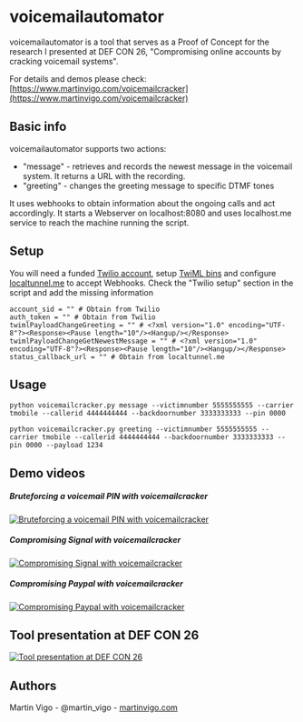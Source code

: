 # voicemailautomator

voicemailautomator is a tool that serves as a Proof of Concept for the research I presented at DEF CON 26, "Compromising online accounts by cracking voicemail systems".

For details and demos please check: [https://www.martinvigo.com/voicemailcracker](https://www.martinvigo.com/voicemailcracker)

## Basic info

voicemailautomator supports two actions:
* "message" - retrieves and records the newest message in the voicemail system. It returns a URL with the recording.
* "greeting" - changes the greeting message to specific DTMF tones

It uses webhooks to obtain information about the ongoing calls and act accordingly. It starts a Webserver on localhost:8080 and uses localhost.me service to reach the machine running the script.

## Setup
You will need a funded [Twilio account](https://www.twilio.com/), setup [TwiML bins](https://www.twilio.com/blog/2017/11/twiml-bins-a-serverless-and-codeless-way-to-try-twilio.html) and configure [localtunnel.me](localtunnel.me) to accept Webhooks. Check the "Twilio setup" section in the script and add the missing information 

```
account_sid = "" # Obtain from Twilio
auth_token = "" # Obtain from Twilio
twimlPayloadChangeGreeting = "" # <?xml version="1.0" encoding="UTF-8"?><Response><Pause length="10"/><Hangup/></Response>
twimlPayloadChangeGetNewestMessage = "" # <?xml version="1.0" encoding="UTF-8"?><Response><Pause length="10"/><Hangup/></Response>
status_callback_url = "" # Obtain from localtunnel.me
```

## Usage
```
python voicemailcracker.py message --victimnumber 5555555555 --carrier tmobile --callerid 4444444444 --backdoornumber 3333333333 --pin 0000
```
```
python voicemailcracker.py greeting --victimnumber 5555555555 --carrier tmobile --callerid 4444444444 --backdoornumber 3333333333 --pin 0000 --payload 1234
```

## Demo videos
##### Bruteforcing a voicemail PIN with voicemailcracker
[![Bruteforcing a voicemail PIN with voicemailcracker](https://img.youtube.com/vi/Z9kO4VmN1FM/0.jpg)](https://www.youtube.com/watch?v=Z9kO4VmN1FM)
##### Compromising Signal with voicemailcracker
[![Compromising Signal with voicemailcracker](https://img.youtube.com/vi/5tlWIxSthow/0.jpg)](https://www.youtube.com/watch?v=5tlWIxSthow)
##### Compromising Paypal with voicemailcracker
[![Compromising Paypal with voicemailcracker](https://img.youtube.com/vi/itEVmcirta0/0.jpg)](https://www.youtube.com/watch?v=itEVmcirta0)

## Tool presentation at DEF CON 26
[![Tool presentation at DEF CON 26](https://img.youtube.com/vi/ZpZbTPYB3cU/0.jpg)](https://www.youtube.com/watch?v=ZpZbTPYB3cU)

## Authors

Martin Vigo - @martin_vigo - [martinvigo.com](https://www.martinvigo.com)
